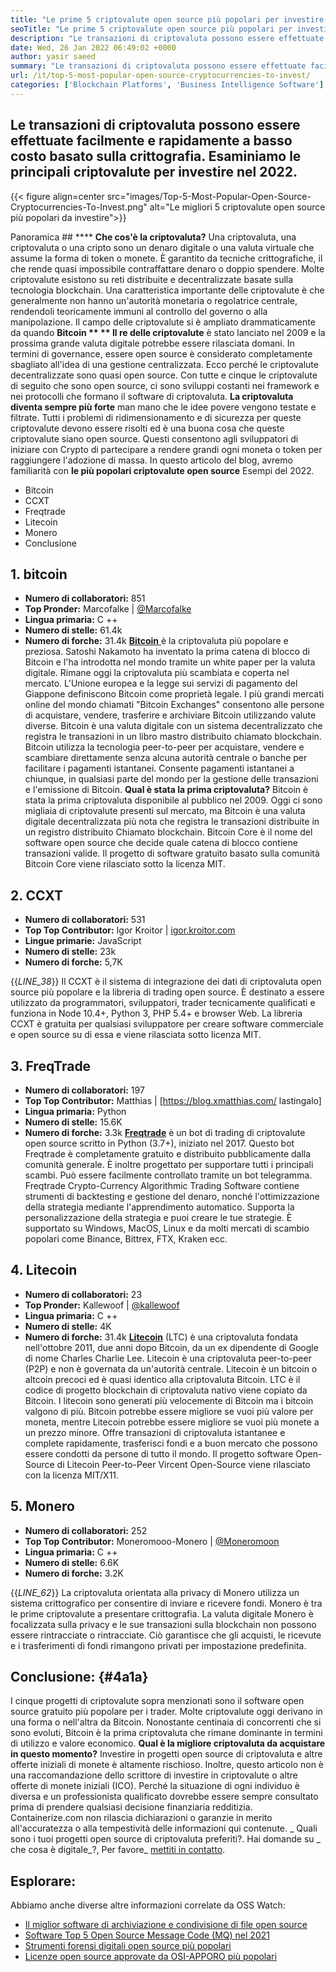 ```yaml
---
title: "Le prime 5 criptovalute open source più popolari per investire 2022" 
seoTitle: "Le prime 5 criptovalute open source più popolari per investire 2022" 
description: "Le transazioni di criptovaluta possono essere effettuate facilmente e rapidamente a basso costo basato sulla crittografia. Rivediamo le principali criptovalute per investire nel 2022." 
date: Wed, 26 Jan 2022 06:49:02 +0000
author: yasir saeed
summary: "Le transazioni di criptovaluta possono essere effettuate facilmente e rapidamente a basso costo basato sulla crittografia. Rivediamo le principali criptovalute per investire nel 2022." 
url: /it/top-5-most-popular-open-source-cryptocurrencies-to-invest/
categories: ['Blockchain Platforms', 'Business Intelligence Software']
---
```


## Le transazioni di criptovaluta possono essere effettuate facilmente e rapidamente a basso costo basato sulla crittografia. Esaminiamo le principali criptovalute per investire nel 2022.

{{< figure align=center src="images/Top-5-Most-Popular-Open-Source-Cryptocurrencies-To-Invest.png" alt="Le migliori 5 criptovalute open source più popolari da investire">}}


Panoramica ## ****
**Che cos'è la criptovaluta?** Una criptovaluta, una criptovaluta o una cripto sono un denaro digitale o una valuta virtuale che assume la forma di token o monete. È garantito da tecniche crittografiche, il che rende quasi impossibile contraffattare denaro o doppio spendere. Molte criptovalute esistono su reti distribuite e decentralizzate basate sulla tecnologia blockchain. Una caratteristica importante delle criptovalute è che generalmente non hanno un'autorità monetaria o regolatrice centrale, rendendoli teoricamente immuni al controllo del governo o alla manipolazione.
Il campo delle criptovalute si è ampliato drammaticamente da quando **Bitcoin ** ** Il re delle criptovalute**  è stato lanciato nel 2009 e la prossima grande valuta digitale potrebbe essere rilasciata domani. In termini di governance, essere open source è considerato completamente sbagliato all'idea di una gestione centralizzata. Ecco perché le criptovalute decentralizzate sono quasi open source.
Con tutte e cinque le criptovalute di seguito che sono open source, ci sono sviluppi costanti nei framework e nei protocolli che formano il software di criptovaluta.  **La criptovaluta diventa sempre più forte**  man mano che le idee povere vengono testate e filtrate. Tutti i problemi di ridimensionamento e di sicurezza per queste criptovalute devono essere risolti ed è una buona cosa che queste criptovalute siano open source. Questi consentono agli sviluppatori di iniziare con Crypto di partecipare a rendere grandi ogni moneta o token per raggiungere l'adozione di massa.
In questo articolo del blog, avremo familiarità con  **le più popolari criptovalute open source**  Esempi del 2022.
  * Bitcoin
  * CCXT
  * Freqtrade
  * Litecoin
  * Monero
  * Conclusione

## 1. bitcoin
  * **Numero di collaboratori:**  851
  * **Top Pronder:**  Marcofalke | [@Marcofalke][1]
  * **Lingua primaria:**  C ++
  * **Numero di stelle:**  61.4k
  * **Numero di forche:**  31.4k
[ **Bitcoin** ][2] è la criptovaluta più popolare e preziosa. Satoshi Nakamoto ha inventato la prima catena di blocco di Bitcoin e l'ha introdotta nel mondo tramite un white paper per la valuta digitale. Rimane oggi la criptovaluta più scambiata e coperta nel mercato. L'Unione europea e la legge sui servizi di pagamento del Giappone definiscono Bitcoin come proprietà legale. I più grandi mercati online del mondo chiamati "Bitcoin Exchanges" consentono alle persone di acquistare, vendere, trasferire e archiviare Bitcoin utilizzando valute diverse.
Bitcoin è una valuta digitale con un sistema decentralizzato che registra le transazioni in un libro mastro distribuito chiamato blockchain. Bitcoin utilizza la tecnologia peer-to-peer per acquistare, vendere e scambiare direttamente senza alcuna autorità centrale o banche per facilitare i pagamenti istantanei. Consente pagamenti istantanei a chiunque, in qualsiasi parte del mondo per la gestione delle transazioni e l'emissione di Bitcoin.
**Qual è stata la prima criptovaluta?** Bitcoin è stata la prima criptovaluta disponibile al pubblico nel 2009. Oggi ci sono migliaia di criptovalute presenti sul mercato, ma Bitcoin è una valuta digitale decentralizzata più nota che registra le transazioni distribuite in un registro distribuito Chiamato blockchain. Bitcoin Core è il nome del software open source che decide quale catena di blocco contiene transazioni valide. Il progetto di software gratuito basato sulla comunità Bitcoin Core viene rilasciato sotto la licenza MIT.

## 2. CCXT
  * **Numero di collaboratori:**  531
  * **Top Top Contributor:**  Igor Kroitor | [igor.kroitor.com][3]
  * **Lingue primarie:**  JavaScript
  * **Numero di stelle:**  23k
  * **Numero di forche:**  5,7K

{{_LINE_38_}}
Il CCXT è il sistema di integrazione dei dati di criptovaluta open source più popolare e la libreria di trading open source. È destinato a essere utilizzato da programmatori, sviluppatori, trader tecnicamente qualificati e funziona in Node 10.4+, Python 3, PHP 5.4+ e browser Web. La libreria CCXT è gratuita per qualsiasi sviluppatore per creare software commerciale e open source su di essa e viene rilasciata sotto licenza MIT.

## 3. FreqTrade
  * **Numero di collaboratori:**  197
  * **Top Top Contributor:**  Matthias | [https://blog.xmatthias.com/ lastingalo]
  * **Lingua primaria:**  Python
  * **Numero di stelle:**  15.6K
  * **Numero di forche:**  3.3k
**[Freqtrade][6]** è un bot di trading di criptovalute open source scritto in Python (3.7+), iniziato nel 2017. Questo bot Freqtrade è completamente gratuito e distribuito pubblicamente dalla comunità generale. È inoltre progettato per supportare tutti i principali scambi. Può essere facilmente controllato tramite un bot telegramma.
Freqtrade Crypto-Currency Algorithmic Trading Software contiene strumenti di backtesting e gestione del denaro, nonché l'ottimizzazione della strategia mediante l'apprendimento automatico. Supporta la personalizzazione della strategia e puoi creare le tue strategie. È supportato su Windows, MacOS, Linux e da molti mercati di scambio popolari come Binance, Bittrex, FTX, Kraken ecc.

## 4. Litecoin
  * **Numero di collaboratori:**  23
  * **Top Pronder:**  Kallewoof | [@kallewoof][7]
  * **Lingua primaria:**  C ++
  * **Numero di stelle:**  4K
  * **Numero di forche:**  31.4k
**[Litecoin][8]** (LTC) è una criptovaluta fondata nell'ottobre 2011, due anni dopo Bitcoin, da un ex dipendente di Google di nome Charles Charlie Lee. Litecoin è una criptovaluta peer-to-peer (P2P) e non è governata da un'autorità centrale. Litecoin è un bitcoin o altcoin precoci ed è quasi identico alla criptovaluta Bitcoin. LTC è il codice di progetto blockchain di criptovaluta nativo viene copiato da Bitcoin.
I litecoin sono generati più velocemente di Bitcoin ma i bitcoin valgono di più. Bitcoin potrebbe essere migliore se vuoi più valore per moneta, mentre Litecoin potrebbe essere migliore se vuoi più monete a un prezzo minore. Offre transazioni di criptovaluta istantanee e complete rapidamente, trasferisci fondi e a buon mercato che possono essere condotti da persone di tutto il mondo. Il progetto software Open-Source di Litecoin Peer-to-Peer Vircent Open-Source viene rilasciato con la licenza MIT/X11.

## 5. Monero
  * **Numero di collaboratori:**  252
  * **Top Top Contributor:**  Moneromooo-Monero | [@Moneromoon][9]
  * **Lingua primaria:**  C ++
  * **Numero di stelle:**  6.6K
  * **Numero di forche:**  3.2K

{{_LINE_62_}}
La criptovaluta orientata alla privacy di Monero utilizza un sistema crittografico per consentire di inviare e ricevere fondi. Monero è tra le prime criptovalute a presentare crittografia. La valuta digitale Monero è focalizzata sulla privacy e le sue transazioni sulla blockchain non possono essere rintracciate o rintracciate. Ciò garantisce che gli acquisti, le ricevute e i trasferimenti di fondi rimangono privati ​​per impostazione predefinita.

##  **Conclusione:**    {#4a1a}
I cinque progetti di criptovalute sopra menzionati sono il software open source gratuito più popolare per i trader. Molte criptovalute oggi derivano in una forma o nell'altra da Bitcoin. Nonostante centinaia di concorrenti che si sono evoluti, Bitcoin è la prima criptovaluta che rimane dominante in termini di utilizzo e valore economico.
**Qual è la migliore criptovaluta da acquistare in questo momento?** Investire in progetti open source di criptovaluta e altre offerte iniziali di monete è altamente rischioso. Inoltre, questo articolo non è una raccomandazione dello scrittore di investire in criptovalute o altre offerte di monete iniziali (ICO). Perché la situazione di ogni individuo è diversa e un professionista qualificato dovrebbe essere sempre consultato prima di prendere qualsiasi decisione finanziaria redditizia. Containerize.com non rilascia dichiarazioni o garanzie in merito all'accuratezza o alla tempestività delle informazioni qui contenute.
_ Quali sono i tuoi progetti open source di criptovaluta preferiti?. Hai domande su _ che cosa è digitale_?, Per favore_ [mettiti in contatto][11].

## Esplorare:
Abbiamo anche diverse altre informazioni correlate da OSS Watch:
  * [Il miglior software di archiviazione e condivisione di file open source][12]
  * [Software Top 5 Open Source Message Code (MQ) nel 2021][13]
  * [Strumenti forensi digitali open source più popolari][14]
  * [Licenze open source approvate da OSI-APPORO più popolari][15]

  
[1]: https://twitter.com/spyced?lang=en
[2]: https://github.com/bitcoin/bitcoin
[3]: http://igor.kroitor.com/
[4]: https://github.com/ccxt/ccxt
[5]: https://twitter.com/liggitt?lang=en
[6]: https://github.com/freqtrade/freqtrade
[7]: https://twitter.com/brian_coca?lang=en
[8]: https://github.com/litecoin-project/litecoin
[9]: https://twitter.com/timograham?lang=en
[10]: https://github.com/monero-project/monero
[11]: mailto:yasir.saeed@aspose.com
[12]: https://products.containerize.com/backup-and-sync/
[13]: https://blog.containerize.com/message-queue-software/top-5-open-source-message-queue-software-in-2021/
[14]: https://blog.containerize.com/digital-forensic-tools/top-5-open-source-digital-forensic-tools-in-2021/
[15]: https://blog.containerize.com/licenses-standards/top-5-most-popular-osi-approved-open-source-licenses-of-2021/
